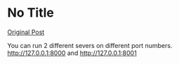 # No Title

[Original Post](https://discourse.onlinedegree.iitm.ac.in/t/163247/111)

<p>You can run 2 different severs on different port numbers.<br>
<a href="http://127.0.0.1:8000" rel="noopener nofollow ugc">http://127.0.0.1:8000</a> and <a href="http://127.0.0.1:8001" rel="noopener nofollow ugc">http://127.0.0.1:8001</a></p>